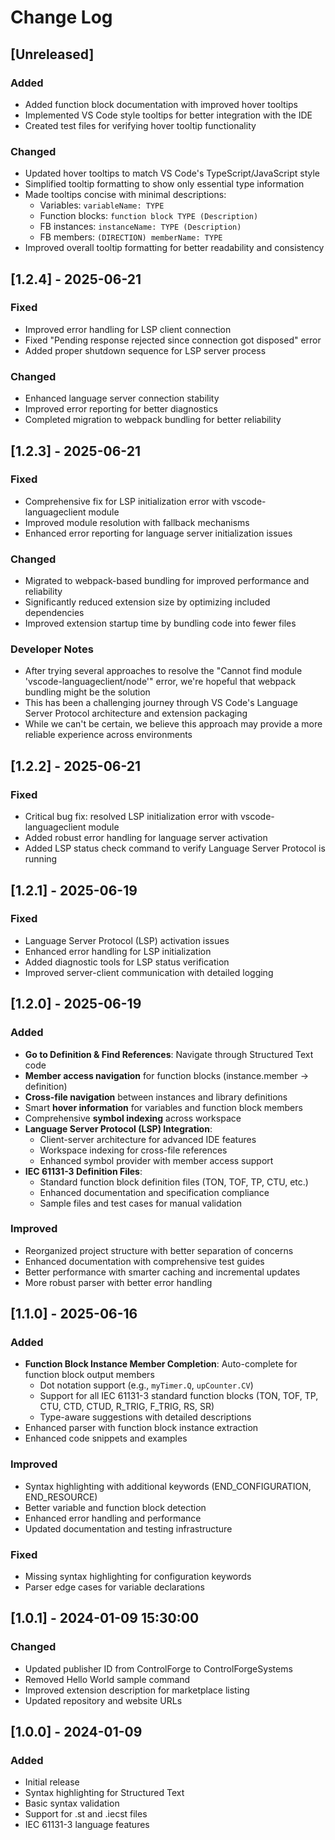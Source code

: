 # Change Log

## [Unreleased]

### Added
- Added function block documentation with improved hover tooltips
- Implemented VS Code style tooltips for better integration with the IDE
- Created test files for verifying hover tooltip functionality

### Changed
- Updated hover tooltips to match VS Code's TypeScript/JavaScript style
- Simplified tooltip formatting to show only essential type information
- Made tooltips concise with minimal descriptions:
  - Variables: `variableName: TYPE`
  - Function blocks: `function block TYPE (Description)` 
  - FB instances: `instanceName: TYPE (Description)`
  - FB members: `(DIRECTION) memberName: TYPE`
- Improved overall tooltip formatting for better readability and consistency

## [1.2.4] - 2025-06-21

### Fixed
- Improved error handling for LSP client connection
- Fixed "Pending response rejected since connection got disposed" error
- Added proper shutdown sequence for LSP server process

### Changed
- Enhanced language server connection stability
- Improved error reporting for better diagnostics
- Completed migration to webpack bundling for better reliability

## [1.2.3] - 2025-06-21

### Fixed
- Comprehensive fix for LSP initialization error with vscode-languageclient module
- Improved module resolution with fallback mechanisms
- Enhanced error reporting for language server initialization issues

### Changed
- Migrated to webpack-based bundling for improved performance and reliability
- Significantly reduced extension size by optimizing included dependencies
- Improved extension startup time by bundling code into fewer files

### Developer Notes
- After trying several approaches to resolve the "Cannot find module 'vscode-languageclient/node'" error, we're hopeful that webpack bundling might be the solution
- This has been a challenging journey through VS Code's Language Server Protocol architecture and extension packaging
- While we can't be certain, we believe this approach may provide a more reliable experience across environments

## [1.2.2] - 2025-06-21

### Fixed
- Critical bug fix: resolved LSP initialization error with vscode-languageclient module
- Added robust error handling for language server activation
- Added LSP status check command to verify Language Server Protocol is running

## [1.2.1] - 2025-06-19

### Fixed
- Language Server Protocol (LSP) activation issues
- Enhanced error handling for LSP initialization
- Added diagnostic tools for LSP status verification
- Improved server-client communication with detailed logging

## [1.2.0] - 2025-06-19

### Added
- **Go to Definition & Find References**: Navigate through Structured Text code
- **Member access navigation** for function blocks (instance.member → definition)
- **Cross-file navigation** between instances and library definitions
- Smart **hover information** for variables and function block members
- Comprehensive **symbol indexing** across workspace
- **Language Server Protocol (LSP) Integration**:
  - Client-server architecture for advanced IDE features
  - Workspace indexing for cross-file references
  - Enhanced symbol provider with member access support
- **IEC 61131-3 Definition Files**:
  - Standard function block definition files (TON, TOF, TP, CTU, etc.)
  - Enhanced documentation and specification compliance
  - Sample files and test cases for manual validation

### Improved
- Reorganized project structure with better separation of concerns
- Enhanced documentation with comprehensive test guides
- Better performance with smarter caching and incremental updates
- More robust parser with better error handling

## [1.1.0] - 2025-06-16

### Added
- **Function Block Instance Member Completion**: Auto-complete for function block output members
  - Dot notation support (e.g., `myTimer.Q`, `upCounter.CV`)
  - Support for all IEC 61131-3 standard function blocks (TON, TOF, TP, CTU, CTD, CTUD, R_TRIG, F_TRIG, RS, SR)
  - Type-aware suggestions with detailed descriptions
- Enhanced parser with function block instance extraction
- Enhanced code snippets and examples

### Improved
- Syntax highlighting with additional keywords (END_CONFIGURATION, END_RESOURCE)
- Better variable and function block detection
- Enhanced error handling and performance
- Updated documentation and testing infrastructure

### Fixed
- Missing syntax highlighting for configuration keywords
- Parser edge cases for variable declarations

## [1.0.1] - 2024-01-09 15:30:00

### Changed
- Updated publisher ID from ControlForge to ControlForgeSystems
- Removed Hello World sample command
- Improved extension description for marketplace listing
- Updated repository and website URLs

## [1.0.0] - 2024-01-09

### Added
- Initial release
- Syntax highlighting for Structured Text
- Basic syntax validation
- Support for .st and .iecst files
- IEC 61131-3 language features
